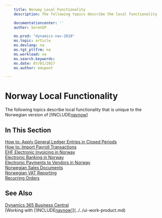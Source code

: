 ```yaml
---
    title: Norway Local Functionality
    description: The following topics describe the local functionality in the Norwegian version of [!INCLUDE[navnow](../../includes/navnow_md.md)].

    documentationcenter: ''
    author: SorenGP

    ms.prod: "dynamics-nav-2018"
    ms.topic: article
    ms.devlang: na
    ms.tgt_pltfrm: na
    ms.workload: na
    ms.search.keywords:
    ms.date: 07/01/2017
    ms.author: edupont

---
```

# Norway Local Functionality
The following topics describe local functionality that is unique to the Norwegian version of [!INCLUDE[navnow](../../includes/navnow_md.md)]  

## In This Section  
  [How to: Apply General Ledger Entries in Closed Periods](how-to-apply-general-ledger-entries-in-closed-periods.md)  
  [How to: Import Payroll Transactions](how-to-import-payroll-transactions.md)  
  [EHF Electronic Invoicing in Norway](ehf-electronic-invoicing-in-norway.md)  
  [Electronic Banking in Norway](electronic-banking-in-norway.md)  
  [Electronic Payments to Vendors in Norway](electronic-payments-to-vendors-in-norway.md)  
  [Norwegian Sales Documents](norwegian-sales-documents.md)  
  [Norwegian VAT Reporting](norwegian-vat-reporting.md)  
  [Recurring Orders](recurring-orders.md)  
  
## See Also
[Dynamics 365 Business Central](/dynamics365/business-central/)  
[Working with [!INCLUDE[navnow](../../includes/navnow_md.md)]](../../ui-work-product.md)    
